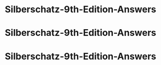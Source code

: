 # Silberschatz-9th-Edition-Answers
# Silberschatz-9th-Edition-Answers
# Silberschatz-9th-Edition-Answers
